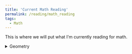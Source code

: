 ```yaml
---
title: 'Current Math Reading'
permalink: /reading/math_reading
tags:
  - Math
---
```


This is where we will put what I'm currently reading for math.

<details>
  <summary>Geometry</summary>
  <ul>
    <li>
      <a href="https://www.math.ucla.edu/~vsv/papers/paper.pdf" target="_blank">
        VECTOR BUNDLES AND CONNECTIONS IN PHYSICS AND MATHEMATICS: SOME HISTORICAL REMARKS
      </a>
    </li>
    <li>
      <a href="https://arxiv.org/abs/1412.2393" target="_blank">
        Riemannian Geometry: Definitions, Pictures, and Results
      </a>
    </li>
    <li>
      <a href="https://arxiv.org/abs/1607.03089" target="_blank">
        Gauge Theories and Fiber Bundles: Definitions, Pictures, and Results
      </a>
    </li>
  </ul>
</details>
